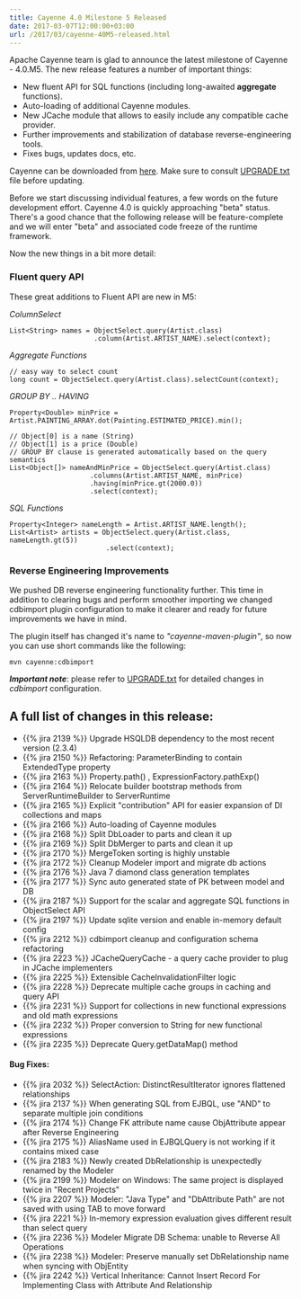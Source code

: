 ```yaml
---
title: Cayenne 4.0 Milestone 5 Released
date: 2017-03-07T12:00:00+03:00
url: /2017/03/cayenne-40M5-released.html
--- 
```


Apache Cayenne team is glad to announce the latest milestone of Cayenne - 4.0.M5. 
The new release features a number of important things:

* New fluent API for SQL functions (including long-awaited **aggregate** functions).
* Auto-loading of additional Cayenne modules.
* New JCache module that allows to easily include any compatible cache provider.
* Further improvements and stabilization of database reverse-engineering tools.
* Fixes bugs, updates docs, etc. 

Cayenne can be downloaded from [here](/download.html). Make sure to consult [UPGRADE.txt](https://github.com/apache/cayenne/blob/4.0.M5/docs/doc/src/main/resources/UPGRADE.txt) file before updating.

Before we start discussing individual features, a few words on the future development effort. 
Cayenne 4.0 is quickly approaching "beta" status. There's a good chance that the following release will be 
feature-complete and we will enter "beta" and associated code freeze of the runtime framework. 

Now the new things in a bit more detail:

<div class="pb-3"><!-- gap 3rem --></div>


### Fluent query API


These great additions to Fluent API are new in M5:

*ColumnSelect*

    List<String> names = ObjectSelect.query(Artist.class)
                         .column(Artist.ARTIST_NAME).select(context);

*Aggregate Functions*

    // easy way to select count
    long count = ObjectSelect.query(Artist.class).selectCount(context);
    
*GROUP BY .. HAVING*

    Property<Double> minPrice = Artist.PAINTING_ARRAY.dot(Painting.ESTIMATED_PRICE).min();
    
    // Object[0] is a name (String)
    // Object[1] is a price (Double)
    // GROUP BY clause is generated automatically based on the query semantics
    List<Object[]> nameAndMinPrice = ObjectSelect.query(Artist.class)
    				    .columns(Artist.ARTIST_NAME, minPrice)
    				    .having(minPrice.gt(2000.0))
    				    .select(context);
    				
*SQL Functions*
    
    Property<Integer> nameLength = Artist.ARTIST_NAME.length();
    List<Artist> artists = ObjectSelect.query(Artist.class, nameLength.gt(5))
                            .select(context);

<div class="pb-3"><!-- gap 3rem --></div>
    

### Reverse Engineering Improvements

We pushed DB reverse engineering functionality further. This time in addition to clearing bugs and perform smoother importing
we changed cdbimport plugin configuration to make it clearer and ready for future improvements we have in mind.

The plugin itself has changed it's name to *"cayenne-maven-plugin"*, so now you can use short commands like the following:
    
    mvn cayenne:cdbimport

**_Important note_**: please refer to [UPGRADE.txt](https://github.com/apache/cayenne/blob/4.0.M5/docs/doc/src/main/resources/UPGRADE.txt) for detailed changes in _cdbimport_ configuration.


<div class="pb-3"><!-- gap 3rem --></div>
<h2 class="text-center">A full list of changes in this release:</h2>
<div class="pb-2"><!-- gap 2rem --></div>

* {{% jira 2139 %}} Upgrade HSQLDB dependency to the most recent version (2.3.4)
* {{% jira 2150 %}} Refactoring: ParameterBinding to contain ExtendedType property
* {{% jira 2163 %}} Property.path() , ExpressionFactory.pathExp()
* {{% jira 2164 %}} Relocate builder bootstrap methods from ServerRuntimeBuilder to ServerRuntime
* {{% jira 2165 %}} Explicit "contribution" API for easier expansion of DI collections and maps
* {{% jira 2166 %}} Auto-loading of Cayenne modules
* {{% jira 2168 %}} Split DbLoader to parts and clean it up
* {{% jira 2169 %}} Split DbMerger to parts and clean it up
* {{% jira 2170 %}} MergeToken sorting is highly unstable
* {{% jira 2172 %}} Cleanup Modeler import and migrate db actions
* {{% jira 2176 %}} Java 7 diamond class generation templates
* {{% jira 2177 %}} Sync auto generated state of PK between model and DB
* {{% jira 2187 %}} Support for the scalar and aggregate SQL functions in ObjectSelect API
* {{% jira 2197 %}} Update sqlite version and enable in-memory default config
* {{% jira 2212 %}} cdbimport cleanup and configuration schema refactoring
* {{% jira 2223 %}} JCacheQueryCache - a query cache provider to plug in JCache implementers
* {{% jira 2225 %}} Extensible CacheInvalidationFilter logic
* {{% jira 2228 %}} Deprecate multiple cache groups in caching and query API
* {{% jira 2231 %}} Support for collections in new functional expressions and old math expressions
* {{% jira 2232 %}} Proper conversion to String for new functional expressions
* {{% jira 2235 %}} Deprecate Query.getDataMap() method

<div class="pb-2"><!-- gap 2rem --></div>


#### Bug Fixes:

* {{% jira 2032 %}} SelectAction: DistinctResultIterator ignores flattened relationships
* {{% jira 2137 %}} When generating SQL from EJBQL, use "AND" to separate multiple join conditions
* {{% jira 2174 %}} Change FK attribute name cause ObjAttribute appear after Reverse Engineering
* {{% jira 2175 %}} AliasName used in EJBQLQuery is not working if it contains mixed case
* {{% jira 2183 %}} Newly created DbRelationship is unexpectedly renamed by the Modeler
* {{% jira 2199 %}} Modeler on Windows: The same project is displayed twice in "Recent Projects"
* {{% jira 2207 %}} Modeler: "Java Type" and "DbAttribute Path" are not saved with using TAB to move forward
* {{% jira 2221 %}} In-memory expression evaluation gives different result than select query
* {{% jira 2236 %}} Modeler Migrate DB Schema: unable to Reverse All Operations
* {{% jira 2238 %}} Modeler: Preserve manually set DbRelationship name when syncing with ObjEntity
* {{% jira 2242 %}} Vertical Inheritance: Cannot Insert Record For Implementing Class with Attribute And Relationship
